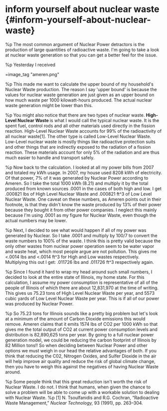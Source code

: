 # inform yourself about nuclear waste {#inform-yourself-about-nuclear-waste}
%p
  The most common argument of Nuclear Power detractors is the production of large quantities of radioactive waste. I'm going to take a look at nuclear waste generation so that you can get a better feel for the issue.

%p
  Yesterday I received

=image_tag "ameren.png"

%p
  This made me want to calculate the upper bound of my household's Nuclear Waste production. The reason I say 'upper bound' is because the values for nuclear waste generation are just given as an upper bound on how much waste per 1000 kilowatt-hours produced. The actual nuclear waste generation might be lower than this.

%p
  You might also notice that there are two types of nuclear waste. <span style="font-weight: bold;">High-Level Nuclear Waste </span>is what I would call the typical nuclear waste. It is the spent fuel, control rods and all other materials used directly in the fission reaction. High-Level Nuclear Waste accounts for 99% of the radioactivity of all nuclear waste[1]. The other type is called Low-Level Nuclear Waste. Low-Level nuclear waste is mostly things like radioactive protection suits and other things that are indirectly exposed to the radiation of a fission reaction. These materials account for only 5% of the radiation and are thus much easier to handle and transport safely.

%p
  Now back to the calculation. I looked at all my power bills from 2007 and totaled my kWh usage. In 2007, my house used  8208 kWh of electricity. Of that power, 7% of it was generated by Nuclear Power according to Ameren. So I take the total 1000 kWh (8.21) and multiply it by the total produced from known sources .0001 in the cases of both high and low. I get .000821 lbs of High Level Nuclear Waste and .000821 ft^3 of Low Level Nuclear Waste. One caveat on these numbers, as Ameren points out in their footnote, is that they didn't know the waste produced by 13% of their power because they bought it from other power companies. I neglect this mainly because I'm using .0001 as my figure for Nuclear Waste, even though the actual numbers may be lower.

%p
  Next, I decided to see what would happen if all of my power was generated by Nuclear. So I take .0001 and multiply by 100/7 to convert the waste numbers to 100% of the waste. I think this is pretty valid because the only other wastes from nuclear power operation seem to be water vapor and waste heat, which most people argue are not pollution. This gives me <.0014 lbs and <.0014 ft^3 for High and Low wastes respectively. Multiplying this out I get: .011726 lbs and .011726 ft^3 respectively again.

%p
  Since I found it hard to wrap my head around such small numbers, I decided to look at the entire state of Illinois, my home state. For this calculation, I assume my power consumption is representative of all of the people of Illinois of which there are about 12,831,970 at the time of writing. This gives us 75.23 tons of High Level Nuclear Waste per year, and 5573 cubic yards of Low Level Nuclear Waste per year. This is if all of our power was produced by Nuclear Power.

%p
  So 75.23 tons for Illinois sounds like a pretty big problem but let's look at a minimum of the amount of Carbon Dioxide emissions this would remove. Ameren claims that it emits 1574 lbs of CO2 per 1000 kWh so that gives me the total output of CO2 at current power consumption levels and distribution is 82,890,625 tons per year. By going to a full nuclear power generation model, we could be reducing the carbon footprint of Illinois by 82 Million tons!! So when deciding between Nuclear Power and other options we must weigh in our head the relative advantages of both. If you think that reducing the C02, Nitrogen Oxides, and Sulfer Dioxide in the air will help improve air quality and reduce the risk of global climate change, then you have to weigh this against the negatives of having Nuclear Waste around.

%p
  Some people think that this great reduction isn't worth the risk of Nuclear Waste. I do not. I think that humans, when given the chance to solve a problem will be able to come up with a workable solution to dealing with Nuclear Waste.
%p
  [1] N. Tsoulfanidis    and R.G. Cochran, “Radioactive Waste Management,” <i>Nuclear Technology,</i>    93 (1991), pp. 263–304.

